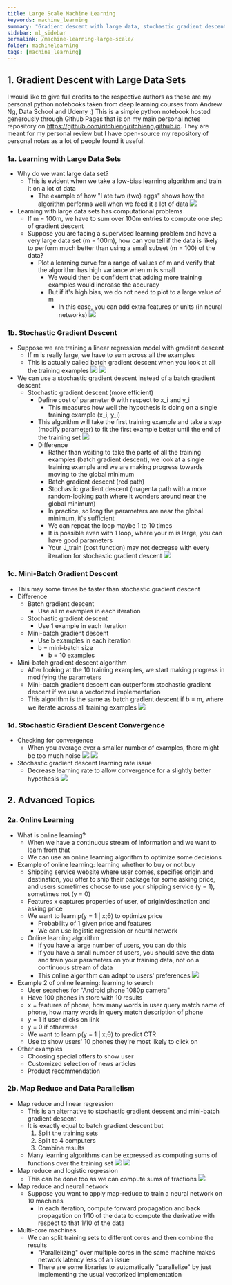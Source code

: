 ```yaml
---
title: Large Scale Machine Learning
keywords: machine_learning
summary: "Gradient descent with large data, stochastic gradient descent, mini-batch gradient descent, map reduce, data parallelism, and online learning."
sidebar: ml_sidebar
permalink: /machine-learning-large-scale/
folder: machinelearning
tags: [machine_learning]
---
```


## 1. Gradient Descent with Large Data Sets
I would like to give full credits to the respective authors as these are my personal python notebooks taken from deep learning courses from Andrew Ng, Data School and Udemy :) This is a simple python notebook hosted generously through Github Pages that is on my main personal notes repository on https://github.com/ritchieng/ritchieng.github.io. They are meant for my personal review but I have open-source my repository of personal notes as a lot of people found it useful.

### 1a. Learning with Large Data Sets
- Why do we want large data set?
    - This is evident when we take a low-bias learning algorithm and train it on a lot of data
        - The example of how "I ate two (two) eggs" shows how the algorithm performs well when we feed it a lot of data
        ![](https://raw.githubusercontent.com/ritchieng/machine-learning-stanford/master/w10_large_scale_ml/largescaleml.png)
- Learning with large data sets has computational problems
    - If m = 100m, we have to sum over 100m entries to compute one step of gradient descent
    - Suppose you are facing a supervised learning problem and have a very large data set (m = 100m), how can you tell if the data is likely to perform much better than using a small subset (m = 100) of the data?
        - Plot a learning curve for a range of values of m and verify that the algorithm has high variance when m is small
            - We would then be confident that adding more training examples would increase the accuracy
            - But if it's high bias, we do not need to plot to a large value of m
                - In this case, you can add extra features or units (in neural networks)
            ![](https://raw.githubusercontent.com/ritchieng/machine-learning-stanford/master/w10_large_scale_ml/largescaleml1.png)

### 1b. Stochastic Gradient Descent
- Suppose we are training a linear regression model with gradient descent
    - If m is really large, we have to sum across all the examples
    - This is actually called batch gradient descent when you look at all the training examples
    ![](https://raw.githubusercontent.com/ritchieng/machine-learning-stanford/master/w10_large_scale_ml/largescaleml2.png)
    ![](https://raw.githubusercontent.com/ritchieng/machine-learning-stanford/master/w10_large_scale_ml/largescaleml3.png)
- We can use a stochastic gradient descent instead of a batch gradient descent
    - Stochastic gradient descent (more efficient)
        - Define cost of parameter θ with respect to x_i and y_i
            - This measures how well the hypothesis is doing on a single training example (x_i, y_i)
        - This algorithm will take the first training example and take a step (modify parameter) to fit the first example better until the end of the training set
        ![](https://raw.githubusercontent.com/ritchieng/machine-learning-stanford/master/w10_large_scale_ml/largescaleml4.png)
        - Difference
            - Rather than waiting to take the parts of all the training examples (batch gradient descent), we look at a single training example and we are making progress towards moving to the global minimum
            - Batch gradient descent (red path)
            - Stochastic gradient descent (magenta path with a more random-looking path where it wonders around near the global minimum)
            - In practice, so long the parameters are near the global minimum, it's sufficient
            - We can repeat the loop maybe 1 to 10 times
            - It is possible even with 1 loop, where your m is large, you can have good parameters
            - Your J_train (cost function) may not decrease with every iteration for stochastic gradient descent
            ![](https://raw.githubusercontent.com/ritchieng/machine-learning-stanford/master/w10_large_scale_ml/largescaleml5.png)

### 1c. Mini-Batch Gradient Descent
- This may some times be faster than stochastic gradient descent
- Difference
    - Batch gradient descent
        - Use all m examples in each iteration
    - Stochastic gradient descent
        - Use 1 example in each iteration
    - Mini-batch gradient descent
        - Use b examples in each iteration
        - b = mini-batch size
            - b = 10 examples
- Mini-batch gradient descent algorithm
    - After looking at the 10 training examples, we start making progress in modifying the parameters
    - Mini-batch gradient descent can outperform stochastic gradient descent if we use a vectorized implementation
    - This algorithm is the same as batch gradient descent if b = m, where we iterate across all training examples
    ![](https://raw.githubusercontent.com/ritchieng/machine-learning-stanford/master/w10_large_scale_ml/largescaleml6.png)

### 1d. Stochastic Gradient Descent Convergence
- Checking for convergence
    - When you average over a smaller number of examples, there might be too much noise
![](https://raw.githubusercontent.com/ritchieng/machine-learning-stanford/master/w10_large_scale_ml/largescaleml7.png)
![](https://raw.githubusercontent.com/ritchieng/machine-learning-stanford/master/w10_large_scale_ml/largescaleml8.png)
- Stochastic gradient descent learning rate issue
    - Decrease learning rate to allow convergence for a slightly better hypothesis
    ![](https://raw.githubusercontent.com/ritchieng/machine-learning-stanford/master/w10_large_scale_ml/largescaleml9.png)

## 2. Advanced Topics

### 2a. Online Learning
- What is online learning?
    - When we have a continuous stream of information and we want to learn from that
    - We can use an online learning algorithm to optimize some decisions
- Example of online learning: learning whether to buy or not buy
    - Shipping service website where user comes, specifies origin and destination, you offer to ship their package for some asking price, and users sometimes choose to use your shipping service (y = 1), sometimes not (y = 0)
    - Features x captures properties of user, of origin/destination and asking price
    - We want to learn p(y = 1 | x;θ) to optimize price
        - Probability of 1 given price and features
        - We can use logistic regression or neural network
    - Online learning algorithm
        - If you have a large number of users, you can do this
        - If you have a small number of users, you should save the data and train your parameters on your training data, not on a continuous stream of data
        - This online algorithm can adapt to users' preferences
        ![](https://raw.githubusercontent.com/ritchieng/machine-learning-stanford/master/w10_large_scale_ml/largescaleml10.png)
- Example 2 of online learning: learning to search
    - User searches for "Android phone 1080p camera"
    - Have 100 phones in store with 10 results
    - x = features of phone, how many words in user query match name of phone, how many words in query match description of phone
    - y = 1 if user clicks on link
    - y = 0 if otherwise
    - We want to learn p(y = 1 | x;θ) to predict CTR
    - Use to show users' 10 phones they're most likely to click on
- Other examples
    - Choosing special offers to show user
    - Customized selection of news articles
    - Product recommendation     

### 2b. Map Reduce and Data Parallelism
- Map reduce and linear regression
    - This is an alternative to stochastic gradient descent and mini-batch gradient descent
    - It is exactly equal to batch gradient descent but 
        1. Split the training sets 
        2. Split to 4 computers
        3. Combine results
    - Many learning algorithms can be expressed as computing sums of functions over the training set
    ![](https://raw.githubusercontent.com/ritchieng/machine-learning-stanford/master/w10_large_scale_ml/largescaleml11.png)
    ![](https://raw.githubusercontent.com/ritchieng/machine-learning-stanford/master/w10_large_scale_ml/largescaleml12.png)
- Map reduce and logistic regression
    - This can be done too as we can compute sums of fractions
    ![](https://raw.githubusercontent.com/ritchieng/machine-learning-stanford/master/w10_large_scale_ml/largescaleml13.png)
- Map reduce and neural network
    - Suppose you want to apply map-reduce to train a neural network on 10 machines
        - In each iteration, compute forward propagation and back propagation on 1/10 of the data to compute the derivative with respect to that 1/10 of the data
- Multi-core machines
    - We can split training sets to different cores and then combine the results
        - "Parallelizing" over multiple cores in the same machine makes network latency less of an issue
        - There are some libraries to automatically "parallelize" by just implementing the usual vectorized implementation